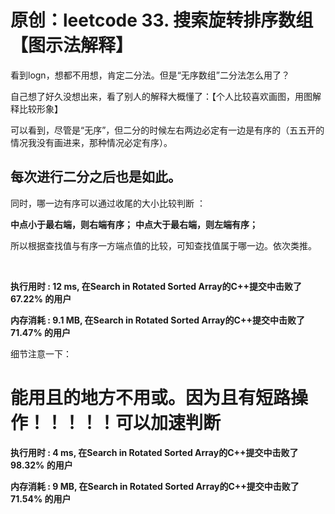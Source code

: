 # 原创：leetcode 33. 搜索旋转排序数组【图示法解释】

看到logn，想都不用想，肯定二分法。但是“无序数组”二分法怎么用了？

自己想了好久没想出来，看了别人的解释大概懂了：【个人比较喜欢画图，用图解释比较形象】

可以看到，尽管是“无序”，但二分的时候左右两边必定有一边是有序的（五五开的情况我没有画进来，那种情况必定有序）。

## **每次进行二分之后也是如此。**

同时，哪一边有序可以通过收尾的大小比较判断 ：

> 
**中点小于最右端，则右端有序；**
**中点大于最右端，则左端有序；**


所以根据查找值与有序一方端点值的比较，可知查找值属于哪一边。依次类推。

 

**执行用时 : 12 ms, 在Search in Rotated Sorted Array的C++提交中击败了67.22% 的用户**

**内存消耗 : 9.1 MB, 在Search in Rotated Sorted Array的C++提交中击败了71.47% 的用户**

细节注意一下：

# 能用且的地方不用或。因为且有短路操作！！！！！可以加速判断

**执行用时 : 4 ms, 在Search in Rotated Sorted Array的C++提交中击败了98.32% 的用户**

**内存消耗 : 9 MB, 在Search in Rotated Sorted Array的C++提交中击败了71.54% 的用户**

 
